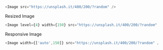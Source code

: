 ```javascript
<Image src="https://unsplash.it/400/200/?random" />
```
Resized Image
```javascript
<Image level={4} width={150} src="https://unsplash.it/400/200/?random" />
```
Responsive Image
```javascript
<Image width={['auto',150]} src="https://unsplash.it/400/200/?random" />
```